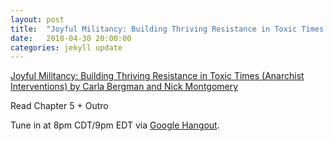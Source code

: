```yaml
---
layout: post
title:  "Joyful Militancy: Building Thriving Resistance in Toxic Times (Anarchist Interventions) Ch. 5, Outro"
date:   2018-04-30 20:00:00
categories: jekyll update
---
```


[Joyful Militancy: Building Thriving Resistance in Toxic Times (Anarchist Interventions) by Carla Bergman and Nick Montgomery](https://www.amazon.com/Joyful-Militancy-Resistance-Anarchist-Interventions/dp/1849352887) 

Read Chapter 5 + Outro

Tune in at 8pm CDT/9pm EDT via [Google Hangout](https://calendar.google.com/event?action=TEMPLATE&tmeid=NHFqa2czYTU0MTFtcHRsY2VlOTBlNTRrYzggd2lsbGlhbXMucmViZWNjYUBt&tmsrc=williams.rebecca%40gmail.com).

